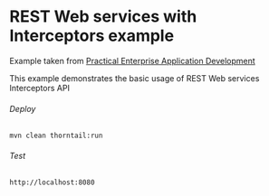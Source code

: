 REST Web services with Interceptors example
=====================================

Example taken from [Practical Enterprise Application Development](http://www.itbuzzpress.com/ebooks/java-ee-7-development-on-wildfly.html)

This example demonstrates the basic usage of REST Web services Interceptors API

###### Deploy
```shell
mvn clean thorntail:run
```
###### Test
```shell
http://localhost:8080 
```
 
